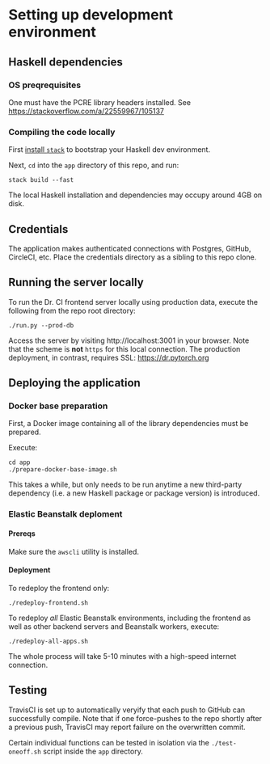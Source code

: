# Setting up development environment

## Haskell dependencies

### OS preqrequisites

One must have the PCRE library headers installed. See https://stackoverflow.com/a/22559967/105137


### Compiling the code locally
First [install `stack`](https://docs.haskellstack.org/en/stable/README/#how-to-install) to bootstrap your Haskell dev environment.

Next, `cd` into the `app` directory of this repo, and run:

    stack build --fast

The local Haskell installation and dependencies may occupy around 4GB on disk.


## Credentials

The application makes authenticated connections with Postgres, GitHub, CircleCI, etc.
Place the credentials directory as a sibling to this repo clone.


## Running the server locally

To run the Dr. CI frontend server locally using production data, execute the following from the repo root directory:

    ./run.py --prod-db

Access the server by visiting http://localhost:3001 in your browser.  Note that the scheme is **not** `https` for this local connection.
The production deployment, in contrast, requires SSL: https://dr.pytorch.org


## Deploying the application

### Docker base preparation

First, a Docker image containing all of the library dependencies must be prepared.

Execute:

    cd app
    ./prepare-docker-base-image.sh

This takes a while, but only needs to be run anytime a new third-party
dependency (i.e. a new Haskell package or package version) is introduced.

### Elastic Beanstalk deploment

#### Prereqs
Make sure the `awscli` utility is installed.

#### Deployment
To redeploy the frontend only:

    ./redeploy-frontend.sh

To redeploy *all* Elastic Beanstalk environments, including the frontend as well as other backend servers and Beanstalk workers, execute:

    ./redeploy-all-apps.sh

The whole process will take 5-10 minutes with a high-speed internet connection.


## Testing

TravisCI is set up to automatically veryify that each push to GitHub can successfully compile.  Note that if one force-pushes to the repo shortly after a previous push, TravisCI may report failure on the overwritten commit.

Certain individual functions can be tested in isolation via the `./test-oneoff.sh` script inside the `app` directory.




